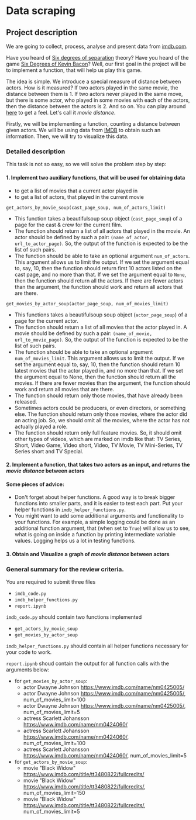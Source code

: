 # Data scraping 
## Project description

We are going to collect, process, analyse and present data from [imdb.com](https://www.imdb.com/). 

Have you heard of [Six degrees of separation](https://en.wikipedia.org/wiki/Six_degrees_of_separation) theory? Have you heard of the game [Six Degrees of Kevin Bacon](https://en.wikipedia.org/wiki/Six_Degrees_of_Kevin_Bacon)? Well, our first goal in the project will be to implement a function, that will help us play this game.

The idea is simple. We introduce a special measure of distance between actors. How is it measured? If two actors played in the same movie, the distance between them is 1. If two actors never played in the same move, but there is some actor, who played in some movies with each of the actors, then the distance between the actors is 2. And so on. You can play around [here](https://oracleofbacon.org/help.php) to get a feel. Let's call it *movie distance*.

Firstly, we will be implementing a function, counting a distance between given actors. We will be using data from [IMDB](https://imdb.com) to obtain such an information. Then, we will try to visualize this data.



### Detailed description

This task is not so easy, so we will solve the problem step by step:
#### 1. Implement two auxiliary functions, that will be used for obtaining data

* to get a list of movies that a current actor played in
* to get a list of actors, that played in the current movie


`get_actors_by_movie_soup(cast_page_soup, num_of_actors_limit)`

* This function takes a beautifulsoup soup object (`cast_page_soup`) of a page for the cast & crew for the current film.
* The function should return a list of all actors that played in the movie. An actor should be defined by such a pair: `(name_of_actor, url_to_actor_page)`. So, the output of the function is expected to be the list of such pairs.
* The function should be able to take an optional argument `num_of_actors`. This argument allows us to limit the output. If we set the argument equal to, say, 10, then the function should return first 10 actors listed on the cast page, and no more than that. If we set the argument equal to `None`, then the function should return all the actors. If there are fewer actors than the argument, the function should work and return all actors that are there.

`get_movies_by_actor_soup(actor_page_soup, num_of_movies_limit)`

* This functions takes a beautifulsoup soup object (`actor_page_soup`) of a page for the current actor.
* The function should return a list of all movies that the actor played in. A movie should be defined by such a pair: `(name_of_movie, url_to_movie_page)`. So, the output of the function is expected to be the list of such pairs.
* The function should be able to take an optional argument `num_of_movies_limit`. This argument allows us to limit the output. If we set the argument equal to, say, 10, then the function should return 10 latest movies that the actor played in, and no more than that. If we set the argument equal to None, then the function should return all the movies. If there are fewer movies than the argument, the function should work and return all movies that are there.
* The function should return only those movies, that have already been released.
* Sometimes actors could be producers, or even directors, or something else. The function should return only those movies, where the actor did an acting job. So, we should omit all the movies, where the actor has not actually played a role.
* The function should return only full feature movies. So, it should omit other types of videos, which are marked on imdb like that: TV Series, Short, Video Game, Video short, Video, TV Movie, TV Mini-Series, TV Series short and TV Special.

#### 2. Implement a function, that takes two actors as an input, and returns the *movie distance* between actors

#### Some pieces of advice:

* Don't forget about helper functions. A good way is to break bigger functions into smaller parts, and it is easier to test each part. Put your helper functions in `imdb_helper_functions.py`.
* You might want to add some additional arguments and functionality to your functions. For example, a simple logging could be done as an additional function argument, that (when set to `True`) will allow us to see, what is going on inside a function by printing intermediate variable values. Logging helps us a lot in testing functions.

#### 3. Obtain and Visualize a graph of *movie distance* between actors



### General summary for the review criteria.

You are required to submit three files

* `imdb_code.py`
* `imdb_helper_functions.py`
* `report.ipynb`

`imdb_code.py` should contain two functions implemented

* `get_actors_by_movie_soup`
* `get_movies_by_actor_soup`

`imdb_helper_functions.py` should contain all helper functions necessary for your code to work.

`report.ipynb` shoud contain the output for all function calls with the arguments below:
* for `get_movies_by_actor_soup`:
    * actor Dwayne Johnson https://www.imdb.com/name/nm0425005/
    * actor Dwayne Johnson https://www.imdb.com/name/nm0425005/, num_of_movies_limit=100
    * actor Dwayne Johnson https://www.imdb.com/name/nm0425005/, num_of_movies_limit=5
    * actress Scarlett Johansson https://www.imdb.com/name/nm0424060/
    * actress Scarlett Johansson https://www.imdb.com/name/nm0424060/, num_of_movies_limit=100
    * actress Scarlett Johansson https://www.imdb.com/name/nm0424060/, num_of_movies_limit=5
* for `get_actors_by_movie_soup`:
    * movie "Black Widow" https://www.imdb.com/title/tt3480822/fullcredits/
    * movie "Black Widow" https://www.imdb.com/title/tt3480822/fullcredits/, num_of_movies_limit=150
    * movie "Black Widow" https://www.imdb.com/title/tt3480822/fullcredits/, num_of_movies_limit=5 
